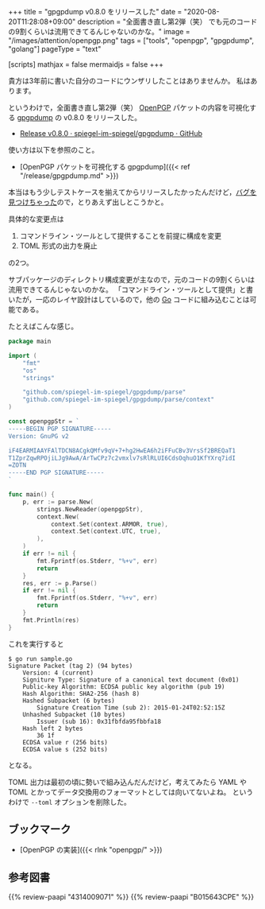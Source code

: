 +++
title = "gpgpdump v0.8.0 をリリースした"
date =  "2020-08-20T11:28:08+09:00"
description = "全面書き直し第2弾（笑） でも元のコードの9割くらいは流用できてるんじゃないのかな。"
image = "/images/attention/openpgp.png"
tags = ["tools", "openpgp", "gpgpdump", "golang"]
pageType = "text"

[scripts]
  mathjax = false
  mermaidjs = false
+++

貴方は3年前に書いた自分のコードにウンザリしたことはありませんか。
私はあります。

というわけで，全面書き直し第2弾（笑） [OpenPGP] パケットの内容を可視化する [gpgpdump] の v0.8.0 をリリースした。

- [Release v0.8.0 · spiegel-im-spiegel/gpgpdump · GitHub](https://github.com/spiegel-im-spiegel/gpgpdump/releases/tag/v0.8.0)

使い方は以下を参照のこと。

- [OpenPGP パケットを可視化する gpgpdump]({{< ref "/release/gpgpdump.md" >}})

本当はもう少しテストケースを揃えてからリリースしたかったんだけど，[バグを見つけちゃった](https://github.com/spiegel-im-spiegel/gpgpdump/commit/c7caf8c21ac37b9c724ddcd66737e4e45ec1e843)ので，とりあえず出しとこうかと。

具体的な変更点は

1. コマンドライン・ツールとして提供することを前提に構成を変更
2. TOML 形式の出力を廃止

の2つ。

サブパッケージのディレクトリ構成変更が主なので，元のコードの9割くらいは流用できてるんじゃないのかな。
「コマンドライン・ツールとして提供」と書いたが，一応のレイヤ設計はしているので，他の [Go] コードに組み込むことは可能である。

たとえばこんな感じ。

```go
package main

import (
    "fmt"
    "os"
    "strings"

    "github.com/spiegel-im-spiegel/gpgpdump/parse"
    "github.com/spiegel-im-spiegel/gpgpdump/parse/context"
)

const openpgpStr = `
-----BEGIN PGP SIGNATURE-----
Version: GnuPG v2

iF4EARMIAAYFAlTDCN8ACgkQMfv9qV+7+hg2HwEA6h2iFFuCBv3VrsSf2BREQaT1
T1ZprZqwRPOjiLJg9AwA/ArTwCPz7c2vmxlv7sRlRLUI6CdsOqhuO1KfYXrq7idI
=ZOTN
-----END PGP SIGNATURE-----
`

func main() {
    p, err := parse.New(
        strings.NewReader(openpgpStr),
        context.New(
            context.Set(context.ARMOR, true),
            context.Set(context.UTC, true),
        ),
    )
    if err != nil {
        fmt.Fprintf(os.Stderr, "%+v", err)
        return
    }
    res, err := p.Parse()
    if err != nil {
        fmt.Fprintf(os.Stderr, "%+v", err)
        return
    }
    fmt.Println(res)
}
```

これを実行すると

```text
$ go run sample.go 
Signature Packet (tag 2) (94 bytes)
    Version: 4 (current)
    Signiture Type: Signature of a canonical text document (0x01)
    Public-key Algorithm: ECDSA public key algorithm (pub 19)
    Hash Algorithm: SHA2-256 (hash 8)
    Hashed Subpacket (6 bytes)
        Signature Creation Time (sub 2): 2015-01-24T02:52:15Z
    Unhashed Subpacket (10 bytes)
        Issuer (sub 16): 0x31fbfda95fbbfa18
    Hash left 2 bytes
        36 1f
    ECDSA value r (256 bits)
    ECDSA value s (252 bits)
```

となる。

TOML 出力は最初の頃に勢いで組み込んだんだけど，考えてみたら YAML や TOML とかってデータ交換用のフォーマットとしては向いてないよね。
というわけで `--toml` オプションを削除した。

## ブックマーク

- [OpenPGP の実装]({{< rlnk "openpgp/" >}})

[gpgpdump]: https://github.com/spiegel-im-spiegel/gpgpdump "spiegel-im-spiegel/gpgpdump: OpenPGP packet visualizer"
[OpenPGP]: http://openpgp.org/
[RFC 4880]: https://tools.ietf.org/html/rfc4880
[RFC 4880bis]: https://datatracker.ietf.org/doc/draft-ietf-openpgp-rfc4880bis/
[Go]: https://go.dev/

## 参考図書

{{% review-paapi "4314009071" %}} <!-- 暗号化 プライバシーを救った反乱者たち -->
{{% review-paapi "B015643CPE" %}} <!-- 暗号技術入門 第3版 -->
